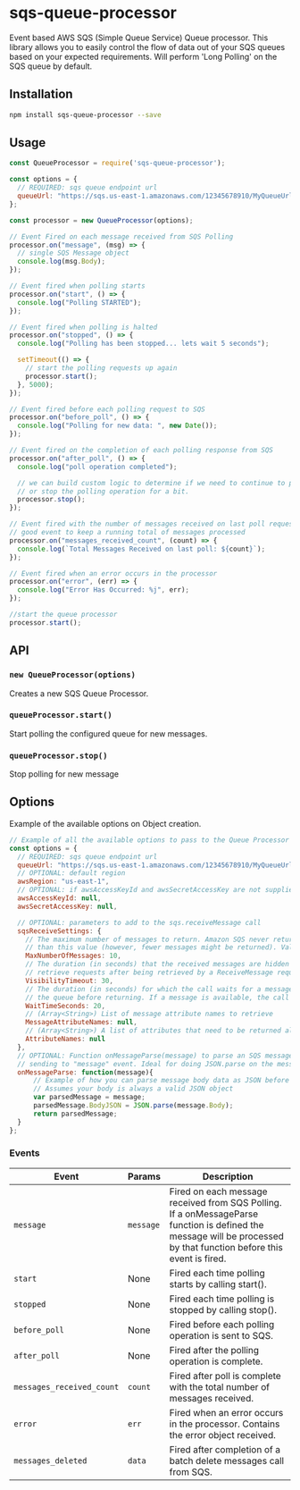 # sqs-queue-processor
Event based AWS SQS (Simple Queue Service) Queue processor. This library allows you to easily control the flow of data out of your SQS queues based on your expected requirements. Will perform 'Long Polling' on the SQS queue by default.

## Installation

```bash
npm install sqs-queue-processor --save
```

## Usage

```js
const QueueProcessor = require('sqs-queue-processor');

const options = {
  // REQUIRED: sqs queue endpoint url
  queueUrl: "https://sqs.us-east-1.amazonaws.com/12345678910/MyQueueUrl"
};

const processor = new QueueProcessor(options);

// Event Fired on each message received from SQS Polling
processor.on("message", (msg) => {
  // single SQS Message object
  console.log(msg.Body);
});

// Event fired when polling starts
processor.on("start", () => {
  console.log("Polling STARTED");
});

// Event fired when polling is halted
processor.on("stopped", () => {
  console.log("Polling has been stopped... lets wait 5 seconds");

  setTimeout(() => {
    // start the polling requests up again
    processor.start();
  }, 5000);
});

// Event fired before each polling request to SQS
processor.on("before_poll", () => {
  console.log("Polling for new data: ", new Date());
});

// Event fired on the completion of each polling response from SQS
processor.on("after_poll", () => {
  console.log("poll operation completed");

  // we can build custom logic to determine if we need to continue to poll
  // or stop the polling operation for a bit.
  processor.stop();
});

// Event fired with the number of messages received on last poll request (max 10)
// good event to keep a running total of messages processed
processor.on("messages_received_count", (count) => {
  console.log(`Total Messages Received on last poll: ${count}`);
});

// Event fired when an error occurs in the processor
processor.on("error", (err) => {
  console.log("Error Has Occurred: %j", err);
});

//start the queue processor
processor.start();


```

## API

### `new QueueProcessor(options)`

Creates a new SQS Queue Processor.

### `queueProcessor.start()`

Start polling the configured queue for new messages.

### `queueProcessor.stop()`

Stop polling for new message


## Options

Example of the available options on Object creation.

```js
// Example of all the available options to pass to the Queue Processor
const options = {
  // REQUIRED: sqs queue endpoint url
  queueUrl: "https://sqs.us-east-1.amazonaws.com/12345678910/MyQueueUrl",
  // OPTIONAL: default region
  awsRegion: "us-east-1",
  // OPTIONAL: if awsAccessKeyId and awsSecretAccessKey are not supplied IAM role / credentials file is used
  awsAccessKeyId: null,
  awsSecretAccessKey: null,

  // OPTIONAL: parameters to add to the sqs.receiveMessage call
  sqsReceiveSettings: {
    // The maximum number of messages to return. Amazon SQS never returns more messages
    // than this value (however, fewer messages might be returned). Valid values are 1 to 10.
    MaxNumberOfMessages: 10,
    // The duration (in seconds) that the received messages are hidden from subsequent
    // retrieve requests after being retrieved by a ReceiveMessage request.
    VisibilityTimeout: 30,
    // The duration (in seconds) for which the call waits for a message to arrive in
    // the queue before returning. If a message is available, the call returns sooner than
    WaitTimeSeconds: 20,
    // (Array<String>) List of message attribute names to retrieve
    MessageAttributeNames: null,
    // (Array<String>) A list of attributes that need to be returned along with each message.
    AttributeNames: null
  },
  // OPTIONAL: Function onMessageParse(message) to parse an SQS message before
  // sending to "message" event. Ideal for doing JSON.parse on the message.Body for example.
  onMessageParse: function(message){
      // Example of how you can parse message body data as JSON before returning.
      // Assumes your body is always a valid JSON object
      var parsedMessage = message;
      parsedMessage.BodyJSON = JSON.parse(message.Body);
      return parsedMessage;
  }
};

```

### Events

|Event|Params|Description|
|-----|------|-----------|
|`message`|`message`|Fired on each message received from SQS Polling. If a onMessageParse function is defined the message will be processed by that function before this event is fired.|
|`start`|None|Fired each time polling starts by calling start().|
|`stopped`|None|Fired each time polling is stopped by calling stop().|
|`before_poll`|None|Fired before each polling operation is sent to SQS.|
|`after_poll`|None|Fired after the polling operation is complete.|
|`messages_received_count`|`count`|Fired after poll is complete with the total number of messages received.|
|`error`|`err`|Fired when an error occurs in the processor. Contains the error object received.|
|`messages_deleted`|`data`|Fired after completion of a batch delete messages call from SQS.|
